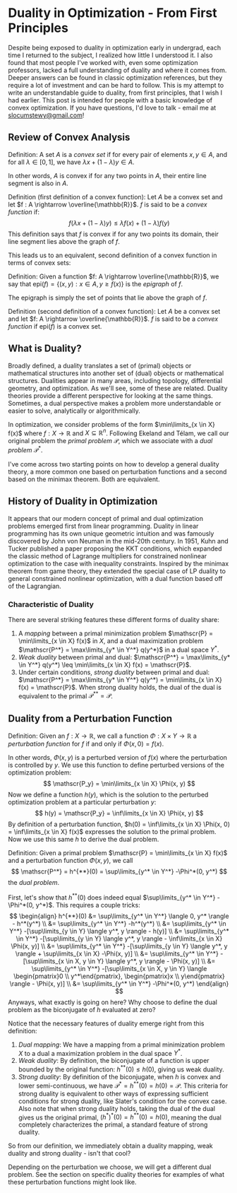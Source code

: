 # Duality in Optimization - From First Principles

 Despite being exposed to duality in optimization early in undergrad, each time I returned to the subject, I realized how little I understood it. I also found that most people I've worked with, even some optimization professors, lacked a full understanding of duality and where it comes from. Deeper answers can be found in classic optimization references, but they require a lot of investment and can be hard to follow. This is my attempt to write an understandable guide to duality, from first principles, that I wish I had earlier. This post is intended for people with a basic knowledge of convex optimization. If you have questions, I'd love to talk - email me at slocumstewy@gmail.com!

## Review of Convex Analysis

Definition: A set $A$ is a *convex set* if for every pair of elements $x, y \in A$, and for all $\lambda \in [0,1]$, we have $\lambda x + (1 - \lambda) y \in A$.

In other words, $A$ is convex if for any two points in $A$, their entire line segment is also in $A$.

Definition (first definition of a convex function): Let $A$ be a convex set and let $f : A \rightarrow \overline{\mathbb{R}}$. $f$ is said to be a *convex function* if:
$$
f(\lambda x + (1-\lambda) y) \leq \lambda f(x) + (1-\lambda) f(y) \tag*{$\forall \lambda \in [0,1]$}
$$
This definition says that $f$ is convex if for any two points its domain, their line segment lies above the graph of $f$.

This leads us to an equivalent, second definition of a convex function in terms of convex sets:

Definition: Given a function $f: A \rightarrow \overline{\mathbb{R}}$, we say that $\text{epi}(f) = \{(x, y) : x \in A, y \geq f(x)\}$ is the *epigraph* of $f$.

The epigraph is simply the set of points that lie above the graph of $f$.

Definition (second definition of a convex function): Let $A$ be a convex set and let $f: A \rightarrow \overline{\mathbb{R}}$. $f$ is said to be a *convex function* if $\text{epi}(f)$ is a convex set.

## What is Duality?

Broadly defined, a duality translates a set of (primal) objects or mathematical structures into another set of (dual) objects or mathematical structures. Dualities appear in many areas, including topology, differential geometry, and optimization. As we'll see, some of these are related. Duality theories provide a different perspective for looking at the same things. Sometimes, a dual perspective makes a problem more understandable or easier to solve, analytically or algorithmically.

In optimization, we consider problems of the form $\min\limits_{x \in X} f(x)$ where $f : X \rightarrow \mathbb{R}$ and $X \subseteq \mathbb{R}^n$. Following Ekeland and Télam, we call our original problem the *primal problem* $\mathscr{P}$, which we associate with a *dual problem* $\mathscr{P^*}$.

I've come across two starting points on how to develop a general duality theory, a more common one based on perturbation functions and a second based on the minimax theorem. Both are equivalent.

## History of Duality in Optimization

It appears that our modern concept of primal and dual optimization problems emerged first from linear programming. Duality in linear programming has its own unique geometric intuition and was famously discovered by John von Neuman in the mid-20th century. In 1951, Kuhn and Tucker published a paper proposing the KKT conditions, which expanded the classic method of Lagrange multipliers for constrained nonlinear optimization to the case with inequality constraints. Inspired by the minimax theorem from game theory, they extended the special case of LP duality to general constrained nonlinear optimization, with a dual function based off of the Lagrangian.

### Characteristic of Duality

There are several striking features these different forms of duality share:

1. A *mapping* between a primal minimization problem $\mathscr{P} = \min\limits_{x \in X} f(x)$ in $X$, and a dual maximization problem $\mathscr{P^*} = \max\limits_{y* \in Y^*} q(y^*)$ in a dual space $Y^*$.
2. *Weak duality* between primal and dual: $\mathscr{P^*} = \max\limits_{y* \in Y^*} q(y^*) \leq \min\limits_{x \in X} f(x) = \mathscr{P}$.
3. Under certain conditions, *strong duality* between primal and dual: $\mathscr{P^*} = \max\limits_{y* \in Y^*} q(y^*) = \min\limits_{x \in X} f(x) = \mathscr{P}$. When strong duality holds, the dual of the dual is equivalent to the primal $\mathscr{P^{**}} = \mathscr{P}$.

## Duality from a Perturbation Function

Definition: Given an $f : X \rightarrow \mathbb{R}$, we call a function $\Phi : X \times Y \rightarrow \mathbb{R}$ a *perturbation function* for $f$ if and only if $\Phi(x, 0) = f(x)$.

In other words, $\Phi(x, y)$ is a perturbed version of $f(x)$ where the perturbation is controlled by $y$. We use this function to define perturbed versions of the optimization problem:
$$
\mathscr{P_y} = \min\limits_{x \in X} \Phi(x, y)
$$
Now we define a function $h(y)$, which is the solution to the perturbed optimization problem at a particular perturbation $y$:
$$
h(y) = \mathscr{P_y} = \inf\limits_{x \in X} \Phi(x, y)
$$
By definition of a perturbation function, $h(0) = \inf\limits_{x \in X} \Phi(x, 0) = \inf\limits_{x \in X} f(x)$ expresses the solution to the primal problem. Now we use this same $h$ to derive the dual problem.

Definition: Given a primal problem $\mathscr{P} = \min\limits_{x \in X} f(x)$ and a perturbation function $\Phi(x, y)$, we call
$$
\mathscr{P^*} = h^{**}(0) = \sup\limits_{y^* \in Y^*} -\Phi^*(0, y^*)
$$
the *dual problem*.

First, let's show that $h^{**}(0)$ does indeed equal $\sup\limits_{y^* \in Y^*} -\Phi^*(0, y^*)$. This requires a couple tricks:
$$
\begin{align}
h^{**}(0) &= \sup\limits_{y^* \in Y^*} \langle 0, y^* \rangle - h^*(y^*) \\
&= \sup\limits_{y^* \in Y^*} -h^*(y^*) \\
&= \sup\limits_{y^* \in Y^*} -[\sup\limits_{y \in Y} \langle y^*, y \rangle - h(y)] \\
&= \sup\limits_{y^* \in Y^*} -[\sup\limits_{y \in Y} \langle y^*, y \rangle - \inf\limits_{x \in X} \Phi(x, y)] \\
&= \sup\limits_{y^* \in Y^*} -[\sup\limits_{y \in Y} \langle y^*, y \rangle + \sup\limits_{x \in X} -\Phi(x, y)] \\
&= \sup\limits_{y^* \in Y^*} -[\sup\limits_{x \in X, y \in Y} \langle y^*, y \rangle - \Phi(x, y)] \\
&= \sup\limits_{y^* \in Y^*} -[\sup\limits_{x \in X, y \in Y} \langle \begin{pmatrix}0 \\ y^*\end{pmatrix}, \begin{pmatrix}x \\ y\end{pmatrix} \rangle - \Phi(x, y)] \\
&= \sup\limits_{y^* \in Y^*} -\Phi^*(0, y^*)
\end{align}
$$
Anyways, what exactly is going on here? Why choose to define the dual problem as the biconjugate of $h$ evaluated at zero?

Notice that the necessary features of duality emerge right from this definition:

1. *Dual mapping*: We have a mapping from a primal minimization problem $X$ to a dual a maximization problem in the dual space $Y^*$.
2. *Weak duality*: By definition, the biconjugate of a function is upper bounded by the original function: $h^{**}(0) \leq h(0)$, giving us weak duality.
3. *Strong duality*: By definition of the biconjugate, when $h$ is convex and lower semi-continuous, we have $\mathscr{P^*} = h^{**}(0) = h(0) = \mathscr{P}$. This criteria for strong duality is equivalent to other ways of expressing sufficient conditions for strong duality, like Slater's condition for the convex case. Also note that when strong duality holds, taking the dual of the dual gives us the original primal, $(h^*)^*(0) = h^{**}(0) = h(0)$, meaning the dual completely characterizes the primal, a standard feature of strong duality.

 So from our definition, we immediately obtain a duality mapping, weak duality and strong duality - isn't that cool?



Depending on the perturbation we choose, we will get a different dual problem. See the section on specific duality theories for examples of what these perturbation functions might look like.